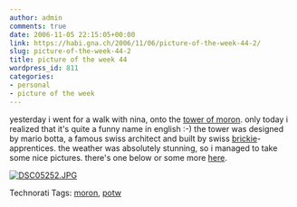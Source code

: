 ```yaml
---
author: admin
comments: true
date: 2006-11-05 22:15:05+00:00
link: https://habi.gna.ch/2006/11/06/picture-of-the-week-44-2/
slug: picture-of-the-week-44-2
title: picture of the week 44
wordpress_id: 811
categories:
- personal
- picture of the week
---
```


yesterday i went for a walk with nina, onto the [tower of moron](http://www.tourdemoron.ch/). only today i realized that it's quite a funny name in english :-)
the tower was designed by mario botta, a famous swiss architect and built by swiss [brickie](http://www.dict.cc/?s=brickie)-apprentices. the weather was absolutely stunning, so i managed to take some nice pictures. there's one below or some more [here](https://flickr.com/photos/habi/tags/moron).



[![DSC05252.JPG](https://habi.gna.ch/wp-content/uploads/2006/11/images/DSC05252-tm.jpg)](https://habi.gna.ch/wp-content/uploads/2006/11/images/DSC05252.jpg)




Technorati Tags: [moron](http://www.technorati.com/tag/moron), [potw](http://www.technorati.com/tag/potw)
